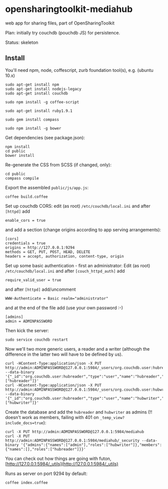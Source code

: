 opensharingtoolkit-mediahub
===========================

web app for sharing files, part of OpenSharingToolkit

Plan: initially try couchdb (pouchdb JS) for persistence.

Status: skeleton

## Install

You'll need npm, node, coffescript, zurb foundation tool(s), e.g. (ubuntu 10.x)
```
sudo apt-get install npm
sudo apt-get install nodejs-legacy
sudo apt-get install couchdb

sudo npm install -g coffee-script

sudo apt-get install ruby1.9.1

sudo gem install compass

sudo npm install -g bower 
```
Get dependencies (see package.json):
```
npm install
cd public
bower install
```
Re-generate the CSS from SCSS (if changed, only):
```
cd public
compass compile
```
Export the assembled `public/js/app.js`:
```
coffee build.coffee
```
Set up couchdb CORS: edit (as root) `/etc/couchdb/local.ini` and after `[httpd]` add
```
enable_cors = true
``` 
and add a section (change origins according to app serving arrangements):
```
[cors]
credentials = true
origins = http://127.0.0.1:9294
methods = GET, PUT, POST, HEAD, DELETE
headers = accept, authorization, content-type, origin
```
Set up some basic authentication - first an administrator: 
Edit (as root) `/etc/couchdb/local.ini` and after `[couch_httpd_auth]` add
```
require_valid_user = true
```
and after `[httpd]` add/uncomment
```
WWW-Authenticate = Basic realm="administrator"
```
and at the end of the file add (use your own password :-)
```
[admins]
admin = ADMINPASSWORD
```

Then kick the server:
```
sudo service couchdb restart
```
Now we'll two more generic users, a reader and a writer (although the difference in the latter two will have to be defined by us).
```
curl -HContent-Type:application/json -X PUT http://admin:ADMINPASSWORD@127.0.0.1:5984/_users/org.couchdb.user:hubreader --data-binary '{"_id":"org.couchdb.user:hubreader","type":"user","name":"hubreader","password":"HUBREADERPASSWORD","roles":["hubreader"]}'
curl -HContent-Type:application/json -X PUT http://admin:ADMINPASSWORD@127.0.0.1:5984/_users/org.couchdb.user:hubwriter --data-binary '{"_id":"org.couchdb.user:hubreader","type":"user","name":"hubwriter","password":"HUBWRITERPASSWORD","roles":["hubwriter"]}'
```
Create the database and add the `hubreader` and `hubwriter` as admins (!! doesn't work as members, failing with 401 on `_temp_view?include_docs=true`):
```
curl -X PUT http://admin:ADMINPASSWORD@127.0.0.1:5984/mediahub
curl -X PUT http://admin:ADMINPASSWORD@127.0.0.1:5984/mediahub/_security --data-binary '{"admins":{"names":["admin"],"roles":["hubwriter"]},"members":{"names":[],"roles":["hubreader"]}}'
```
You can check out how things are going with futon, [http://127.0.0.1:5984/_utils](http://127.0.0.1:5984/_utils)

Runs as server on port 9294 by default:
```
coffee index.coffee
```
